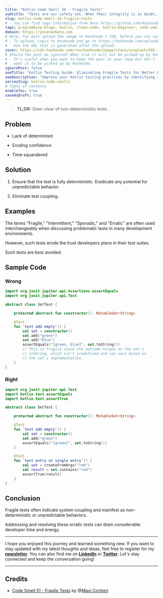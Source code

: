 ```yaml
---
title: "Kotlin Code Smell 34 - Fragile Tests"
subtitle: "Tests are our safety net. When their integrity is in doubt, we're at risk"
slug: kotlin-code-smell-34-fragile-tests
# - You can find tags information from here https://github.com/Hashnode/support/blob/main/misc/tags.json
tags: programming-blogs, kotlin, clean-code, kotlin-beginner, code-smell-1
domain: https://yonatankarp.com
# Note: You must upload the image to Hashnode's CDN, before you can use it here.
# - To upload, Login to Hashnode and go to https://hashnode.com/uploader
#   Use the URL that is generated after the upload.
cover: https://cdn.hashnode.com/res/hashnode/image/stock/unsplash/5X5-iyx1SP0/upload/72295aca8e728b619e89241949ff9e19.jpeg
# Should the post be ignored? When true it will not be picked up by Hashnode.
# - It's useful when you want to keep the post in your repo but don't
#   want it to be picked up by Hashnode.
ignorePost: false
seoTitle: "Kotlin Testing Guide: Eliminating Fragile Tests for Better Development"
seoDescription: "Improve your Kotlin testing practices by identifying and resolving fragile tests, ensuring reliable and consistent results for better software development."
seriesSlug: kotlin-code-smells
# Table of contents
enableToc: true
saveAsDraft: true
---
```


> **TL;DR:** Steer clear of non-deterministic tests..

## Problem

* Lack of determinism

* Eroding confidence

* Time squandered


## Solution

1. Ensure that the test is fully deterministic. Eradicate any potential for unpredictable behavior.

2. Eliminate test coupling.


## Examples

The terms "Fragile," "Intermittent," "Sporadic," and "Erratic" are often used interchangeably when discussing problematic tests in many development environments.

However, such tests erode the trust developers place in their test suites.

Such tests are best avoided.

## Sample Code

### Wrong

```kotlin
import org.junit.jupiter.api.Assertions.assertEquals
import org.junit.jupiter.api.Test

abstract class SetTest {

    protected abstract fun constructor(): MutableSet<String>

    @Test
    fun `test add empty`() {
        val set = constructor()
        set.add("green")
        set.add("blue")
        assertEquals("[green, blue]", set.toString())
        // This is fragile since the outcome hinges on the set's
        // ordering, which isn't predefined and can vary based on
        // the set's implementation.
    }
}
```

### Right

```kotlin
import org.junit.jupiter.api.Test
import kotlin.test.assertEquals
import kotlin.test.assertTrue

abstract class SetTest {

    protected abstract fun constructor(): MutableSet<String>

    @Test
    fun `test add empty`() {
        val set = constructor()
        set.add("green")
        assertEquals("[green]", set.toString())
    }

    @Test
    fun `test entry at single entry`() {
        val set = createFromArgs("red")
        val result = set.contains("red")
        assertTrue(result)
    }
}
```

## Conclusion

Fragile tests often indicate system coupling and manifest as non-deterministic or unpredictable behaviors.

Addressing and resolving these erratic tests can drain considerable developer time and energy.

---

I hope you enjoyed this journey and learned something new. If you want to stay updated with my latest thoughts and ideas, feel free to register for my [**newsletter**](https://yonatankarp.com/newsletter). You can also find me on [**LinkedIn**](https://www.linkedin.com/in/yonatankarp/) or [**Twitter**](https://twitter.com/yonatan_karp). Let's stay connected and keep the conversation going!

---

## Credits

* [Code Smell 51 - Fragile Tests](https://maximilianocontieri.com/code-smell-52-fragile-tests) by @[Maxi Contieri](@mcsee)
